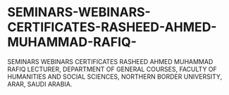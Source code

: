 # SEMINARS-WEBINARS-CERTIFICATES-RASHEED-AHMED-MUHAMMAD-RAFIQ-
SEMINARS WEBINARS CERTIFICATES RASHEED AHMED MUHAMMAD RAFIQ LECTURER, DEPARTMENT OF GENERAL COURSES, FACULTY OF HUMANITIES AND SOCIAL SCIENCES, NORTHERN BORDER UNIVERSITY, ARAR, SAUDI ARABIA.
